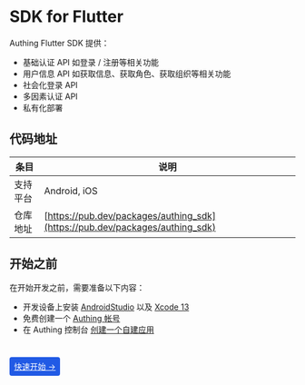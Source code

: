 # SDK for Flutter

<LastUpdated/>

Authing Flutter SDK 提供：

* 基础认证 API 如登录 / 注册等相关功能
* 用户信息 API 如获取信息、获取角色、获取组织等相关功能
* 社会化登录 API
* 多因素认证 API
* 私有化部署

## 代码地址

| 条目     | 说明                                                         |
| -------- | ------------------------------------------------------------ |
| 支持平台 | Android, iOS                                                 |
| 仓库地址 | [https://pub.dev/packages/authing_sdk](https://pub.dev/packages/authing_sdk) |

## 开始之前

在开始开发之前，需要准备以下内容：

- 开发设备上安装 [AndroidStudio](https://developer.android.google.cn/studio) 以及 [Xcode 13](https://developer.apple.com/xcode/)
- 免费创建一个 [Authing 帐号](https://www.authing.cn/)
- 在 Authing 控制台 [创建一个自建应用](/guides/app-new/create-app/create-app.md)

<br>

<span style="background-color: #215ae5;a:link:color:#FFF;padding:8px;border-radius: 4px;"><a href="./develop.html" style="color:#FFF;">快速开始 →</a>
</span>

<br>

